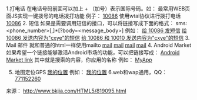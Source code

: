 1.打电话
在电话号码前面可以加上 + （加号）表示国际号码。如：
最常用WEB页面JS实现一键拨号的电话拨打功能
例子：
<a href="tel:10086">10086</a>
使用wtai协议进行拨打电话
<a href="wtai://wp/mc;10086">10086</a>
2. 短信
如果是需要调用短信的接口，可以将链接写成下面的格式：
sms:<phone_number>[,<phone-number>]*[?body=<message_body>]
例如：
<a href="sms:10086">给 10086 发短信</a>
<a href="sms:10086?body=cxye">给 10086 发送内容为"cxye"的短信</a>
<a href="sms:10086,10010?body=cxye">给 10086 和 10010 发送内容为"cxye"的短信</a>
 3. Mail 邮件
就和普通的html一样使用mailto
<a href="mailto:test1@163.com">mail</a>
<a href="mailto:test1@163.com,test2@126.com">mail</a>
<a href="mailto:test1@163.com?subject=Testing">mail</a>
<a href="mailto:test1@163.com?subject=Testing mailto&cc=test3@126.com">mail</a>
 4. Android Market
如果希望一个链接能够激活Android市场的功能，可以把链接写成：
<a href="market://search?q=[query]">Android Market link</a>
其中<query>就是搜索的内容，你应用的名称
例如：
<a href="market://search?q=MyApp">MyApp</a>

5. 地图定位GPS
<a href="geopoint:[经度],[纬度]">我的位置</a>
例如：
<a href="geopoint:108.954823,34.275891">我的位置</a>
6.web和wap通用，QQ：
<a class="c-pink" target="_blank" href="http://wpa.qq.com/msgrd?v=3&uin=771152260&site=qq&menu=yes" external>771152260</a>

来源： <http://www.bkjia.com/HTML5/819095.html>
